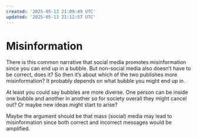 ```yaml
---
created: '2025-05-13 21:09:49 UTC'
updated: '2025-05-13 21:12:57 UTC'
---
```


# Misinformation

There is this common narrative that social media promotes misinformation since you can end up in a bubble. But non-social media also doesn’t have to be correct, does it? So then it’s about which of the two publishes more misinformation? It probably depends on what bubble you might end up in.

At least you could say bubbles are more diverse. One person can be inside one bubble and another in another so for society overall they might cancel out? Or maybe new ideas might start to arise?

Maybe the argument should be that mass (social) media may lead to misinformation since both correct and incorrect messages would be amplified.

